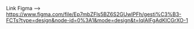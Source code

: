 Link Figma -->  https://www.figma.com/file/Ep7mbZFls5BZ6S2GUwIPFh/gesti%C3%B3-FCTs?type=design&node-id=0%3A1&mode=design&t=IqIAlFgAdKICGrXO-1

